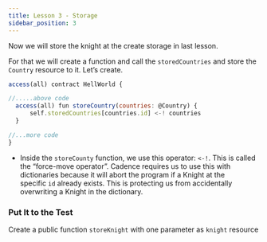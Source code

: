 ```yaml
---
title: Lesson 3 - Storage
sidebar_position: 3
---
```


Now we will store the knight at the create storage in last lesson.

For that we will create a function and call the `storedCountries` and store the `Country` resource to it. Let’s create.

```jsx
access(all) contract HellWorld {

//.....above code
  access(all) fun storeCountry(countries: @Country) {
      self.storedCountries[countries.id] <-! countries
  }

//...more code
}
```

- Inside the `storeCounty` function, we use this operator: `<-!`. This is called the “force-move operator”. Cadence requires us to use this with dictionaries because it will abort the program if a Knight at the specific `id` already exists.
  This is protecting us from accidentally overwriting a Knight in the dictionary.

### Put It to the Test

Create a public function `storeKnight` with one parameter as `knight` resource
